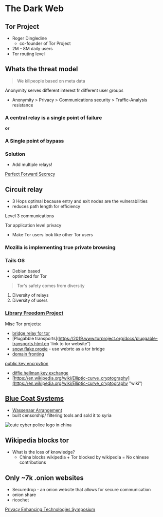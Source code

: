 # The Dark Web
## Tor Project
* Roger Dingledine
  * co-founder of Tor Project
* 2M - 8M daily users
* Tor routing level

## Whats the threat model
> We killpeople based on meta data

Anonymity serves different interest fr different user groups
* Anonymity > Privacy > Communications security > Traffic-Analysis resistance 
### **A central relay is a single point of failure**
**or**
### **A Single point of bypass**

### Solution
* Add multiple relays!

[Perfect Forward Secrecy](https://en.wikipedia.org/wiki/Forward_secrecy "wkipedia article") 

## Circuit relay
* 3 Hops optimal because entry and exit nodes are the vulnerabilities
* reduces path length for efficiency

Level 3 communications

Tor application level privacy
* Make Tor users look like other Tor users

### Mozilla is implementing true private browsing

### Tails OS 
* Debian based
* optimized for Tor 

> Tor's safety comes from diversity
1. Diversity of relays
2. Diversity of users

### [Library Freedom Project](https://libraryfreedomproject.org/ "home page")

Misc Tor projects:
* [bridge relay for tor](https://2019.www.torproject.org/docs/bridges.html.en "tor website")
* [Plugabble transports](https://2019.www.torproject.org/docs/pluggable-transports.html.en 'link to tor website")
* [snow flake proxie](https://snowflake.torproject.org/ "tor project website") -  use webrtc as a tor bridge
* [domain fronting](https://en.wikipedia.org/wiki/Domain_fronting "wikipedia")

[public key encrpytion](https://en.wikipedia.org/wiki/Public-key_cryptography "wiki article")
* [diffie hellman key exchange](https://en.wikipedia.org/wiki/Diffie%E2%80%93Hellman_key_exchange "wiki")
* [https://en.wikipedia.org/wiki/Elliptic-curve_cryptography](https://en.wikipedia.org/wiki/Elliptic-curve_cryptography "wiki")


## [Blue Coat Systems](https://en.wikipedia.org/wiki/Blue_Coat_Systems "wikipedia")
* [Wassenaar Arrangement](https://en.wikipedia.org/wiki/Wassenaar_Arrangement "wikipedia")
* built censorship/ filtering tools and sold it to syria

![cute cyber police logo in china](https://encrypted-tbn0.gstatic.com/images?q=tbn:ANd9GcRNJQKf_qLq7OdT7hgjrbJAbIjwCQMFthESLN5xv7Ayi04aLLDiWA "Chinese cyber police logo")

## Wikipedia blocks tor
* What is the loss of knowledge?
  * China blocks wikipedia + Tor blocked by wikipedia = No chinese contributions

## Only ~7k .onion websites
* Securedrop - an onion website that allows for secure communication
* onion share
* ricochet

[Privacy Enhancing Technologies Symposium](https://petsymposium.org/ "PETS website")



